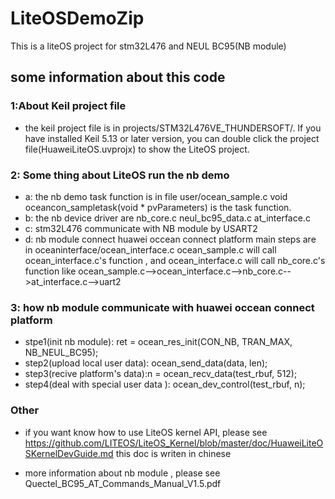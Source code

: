 # LiteOSDemoZip

This is a liteOS project for stm32L476 and NEUL BC95(NB module)

## some information about this code ##

### 1:About Keil project file
-  the keil project file is in projects/STM32L476VE_THUNDERSOFT/.
   If you have installed Keil 5.13 or later version, you can double click the
   project file(HuaweiLiteOS.uvprojx) to show the LiteOS project.
   
### 2: Some thing about LiteOS run the nb demo ### 
- a: the nb demo task function is in file user/ocean_sample.c 
   void oceancon_sampletask(void * pvParameters) is the task function.
- b: the nb device driver are nb_core.c neul_bc95_data.c at_interface.c
- c: stm32L476 communicate with NB module by USART2
- d: nb module connect huawei occean connect platform main steps are in oceaninterface/ocean_interface.c
       ocean_sample.c will call  ocean_interface.c's function , and ocean_interface.c will call nb_core.c's function
       like ocean_sample.c-->ocean_interface.c-->nb_core.c-->at_interface.c-->uart2
       
### 3: how nb module communicate with huawei occean connect platform ### 
- stpe1(init nb module): ret = ocean_res_init(CON_NB, TRAN_MAX, NB_NEUL_BC95);
- step2(upload local user data): ocean_send_data(data, len);
- step3(recive platform's data):n = ocean_recv_data(test_rbuf, 512);
- step4(deal with  special user data ): ocean_dev_control(test_rbuf, n);
   
### Other ### 
- if you want know how to use LiteOS kernel API, please see https://github.com/LITEOS/LiteOS_Kernel/blob/master/doc/HuaweiLiteOSKernelDevGuide.md
  this doc is writen in chinese
  
- more information about nb module , please see Quectel_BC95_AT_Commands_Manual_V1.5.pdf